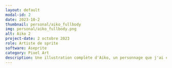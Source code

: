 ```yaml
---
layout: default
modal-id: 2
date: 2023-10-2
thumbnail: personal/aiko_fullbody
img: personal/aiko_fullbody.png
alt: Aiko 2
project-date: 2 octobre 2023
role: Artiste de sprite
software: Aseprite
category: Pixel Art
description: Une illustration complète d'Aiko, un personnage que j'ai créé et conçu avec mon amie.
---
```

